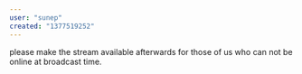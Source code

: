 ```yaml
---
user: "sunep"
created: "1377519252"
---
```


please make the stream available afterwards for those of us who can not be online at broadcast time.
